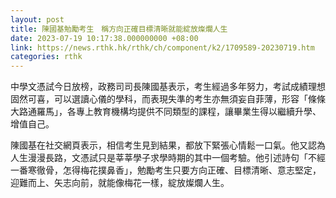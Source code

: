 ```yaml
---
layout: post
title: 陳國基勉勵考生　稱方向正確目標清晰就能綻放燦爛人生
date: 2023-07-19 10:17:38.000000000 +08:00
link: https://news.rthk.hk/rthk/ch/component/k2/1709589-20230719.htm
categories: rthk
---
```


中學文憑試今日放榜，政務司司長陳國基表示，考生經過多年努力，考試成績理想固然可喜，可以選讀心儀的學科，而表現失準的考生亦無須妄自菲薄，形容「條條大路通羅馬」，各專上教育機構均提供不同類型的課程，讓畢業生得以繼續升學、增值自己。

陳國基在社交網頁表示，相信考生見到結果，都放下緊張心情鬆一口氣。他又認為人生漫漫長路，文憑試只是莘莘學子求學時期的其中一個考驗。他引述詩句「不經一番寒徹骨，怎得梅花撲鼻香」，勉勵考生只要方向正確、目標清晰、意志堅定，迎難而上、矢志向前，就能像梅花一樣，綻放燦爛人生。
